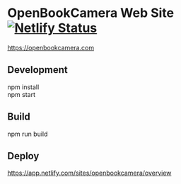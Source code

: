 # OpenBookCamera Web Site [![Netlify Status](https://api.netlify.com/api/v1/badges/047c500f-ce3c-47bf-9a73-e3793032b460/deploy-status)](https://app.netlify.com/sites/openbookcamera/deploys)

https://openbookcamera.com

## Development

npm install  
npm start


## Build

npm run build


## Deploy

https://app.netlify.com/sites/openbookcamera/overview
